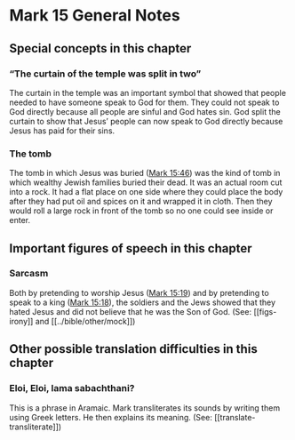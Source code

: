 # Mark 15 General Notes
## Special concepts in this chapter

### “The curtain of the temple was split in two”

The curtain in the temple was an important symbol that showed that people needed to have someone speak to God for them. They could not speak to God directly because all people are sinful and God hates sin. God split the curtain to show that Jesus’ people can now speak to God directly because Jesus has paid for their sins.

### The tomb

The tomb in which Jesus was buried ([Mark 15:46](../../mrk/15/46.md)) was the kind of tomb in which wealthy Jewish families buried their dead. It was an actual room cut into a rock. It had a flat place on one side where they could place the body after they had put oil and spices on it and wrapped it in cloth. Then they would roll a large rock in front of the tomb so no one could see inside or enter.

## Important figures of speech in this chapter

### Sarcasm

Both by pretending to worship Jesus ([Mark 15:19](../../mrk/15/19.md)) and by pretending to speak to a king ([Mark 15:18](../../mrk/15/18.md)), the soldiers and the Jews showed that they hated Jesus and did not believe that he was the Son of God. (See: [[figs-irony]] and [[../bible/other/mock]])

## Other possible translation difficulties in this chapter

### Eloi, Eloi, lama sabachthani?
This is a phrase in Aramaic. Mark transliterates its sounds by writing them using Greek letters. He then explains its meaning. (See: [[translate-transliterate]])